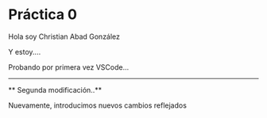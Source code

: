  # Práctica 0

Hola soy Christian Abad González

Y estoy....

Probando por primera vez VSCode...
****************************************************
** Segunda modificación..**

Nuevamente, introducimos nuevos cambios reflejados
